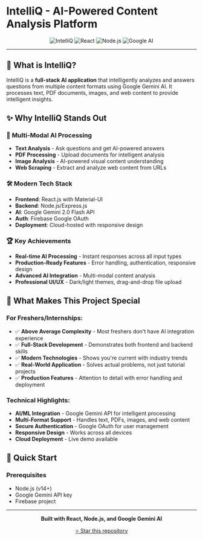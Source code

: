 # IntelliQ - AI-Powered Content Analysis Platform

<div align="center">

![IntelliQ](https://img.shields.io/badge/IntelliQ-AI%20Powered-blue?style=for-the-badge&logo=react)
![React](https://img.shields.io/badge/React-20232A?style=for-the-badge&logo=react&logoColor=61DAFB)
![Node.js](https://img.shields.io/badge/Node.js-43853D?style=for-the-badge&logo=node.js&logoColor=white)
![Google AI](https://img.shields.io/badge/Google%20AI-4285F4?style=for-the-badge&logo=google&logoColor=white)

</div>

---

## 🚀 What is IntelliQ?

IntelliQ is a **full-stack AI application** that intelligently analyzes and answers questions from multiple content formats using Google Gemini AI. It processes text, PDF documents, images, and web content to provide intelligent insights.

## ✨ Why IntelliQ Stands Out

### 🎯 **Multi-Modal AI Processing**
- **Text Analysis** - Ask questions and get AI-powered answers
- **PDF Processing** - Upload documents for intelligent analysis
- **Image Analysis** - AI-powered visual content understanding
- **Web Scraping** - Extract and analyze web content from URLs

### 🛠️ **Modern Tech Stack**
- **Frontend**: React.js with Material-UI
- **Backend**: Node.js/Express.js
- **AI**: Google Gemini 2.0 Flash API
- **Auth**: Firebase Google OAuth
- **Deployment**: Cloud-hosted with responsive design

### 🏆 **Key Achievements**
- **Real-time AI Processing** - Instant responses across all input types
- **Production-Ready Features** - Error handling, authentication, responsive design
- **Advanced AI Integration** - Multi-modal content analysis
- **Professional UI/UX** - Dark/light themes, drag-and-drop file upload

## 🎯 What Makes This Project Special

### **For Freshers/Internships:**
- ✅ **Above Average Complexity** - Most freshers don't have AI integration experience
- ✅ **Full-Stack Development** - Demonstrates both frontend and backend skills
- ✅ **Modern Technologies** - Shows you're current with industry trends
- ✅ **Real-World Application** - Solves actual problems, not just tutorial projects
- ✅ **Production Features** - Attention to detail with error handling and deployment

### **Technical Highlights:**
- **AI/ML Integration** - Google Gemini API for intelligent processing
- **Multi-Format Support** - Handles text, PDFs, images, and web content
- **Secure Authentication** - Google OAuth for user management
- **Responsive Design** - Works across all devices
- **Cloud Deployment** - Live demo available

## 🚀 Quick Start

### Prerequisites
- Node.js (v14+)
- Google Gemini API key
- Firebase project

---

<div align="center">

**Built with React, Node.js, and Google Gemini AI**

[⭐ Star this repository](https://github.com/yourusername/intelliq)

</div>

